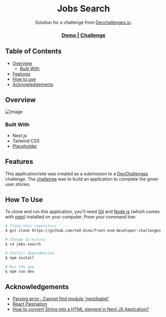 <h1 align="center">Jobs Search</h1>

<div align="center">
   Solution for a challenge from  <a href="http://devchallenges.io" target="_blank">Devchallenges.io</a>.
</div>

<div align="center">
  <h3>
    <a href="https://front-end-developer-challenges.vercel.app/">
      Demo
    </a>
    <span> | </span>
    <a href="https://devchallenges.io/challenges/TtUjDt19eIHxNQ4n5jps">
      Challenge
    </a>
  </h3>
</div>

<!-- TABLE OF CONTENTS -->

## Table of Contents

- [Overview](#overview)
  - [Built With](#built-with)
- [Features](#features)
- [How to use](#how-to-use)
- [Acknowledgements](#acknowledgements)

<!-- OVERVIEW -->

## Overview

![image](https://user-images.githubusercontent.com/84649871/181525906-8cf9f41c-a854-46ca-9980-64bd456bbabb.png)

### Built With

- Next.js
- Tailwind CSS
- [Placeholder](https://fakeimg.pl/)

## Features

This application/site was created as a submission to a [DevChallenges](https://devchallenges.io/challenges) challenge. The [challenge](https://devchallenges.io/challenges/TtUjDt19eIHxNQ4n5jps) was to build an application to complete the given user stories.

## How To Use

To clone and run this application, you'll need [Git](https://git-scm.com) and [Node.js](https://nodejs.org/en/download/) (which comes with [npm](http://npmjs.com)) installed on your computer. From your command line:

```bash
# Clone this repository
$ git clone https://github.com/ted-dino/front-end-developer-challenges

# Change directory
$ cd jobs-search

# Install dependencies
$ npm install

# Run the app
$ npm run dev
```

## Acknowledgements

- [Parsing error : Cannot find module 'next/babel'](https://stackoverflow.com/questions/68163385/parsing-error-cannot-find-module-next-babel#:~:text=8-,for,-Nextjs%2012%20add)
- [React Pagination](https://youtu.be/6DtBw3PaeHs)
- [How to convert String into a HTML element in Next JS Applcation?](https://stackoverflow.com/questions/67034874/how-to-convert-string-into-a-html-element-in-next-js-applcation#:~:text=9-,as,-you%20want%20to)
